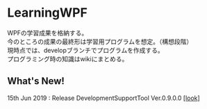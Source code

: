 # LearningWPF
WPFの学習成果を格納する。  
今のところの成果の最終形は学習用プログラムを想定。（構想段階）  
現時点では、developブランチでプログラムを作成する。  
プログラミング時の知識はwikiにまとめる。

## What's New!
15th Jun 2019 : Release DevelopmentSupportTool Ver.0.9.0.0 [[look]][releaseLink1]

[releaseLink1]:https://github.com/vallsun/LearningWPF/wiki/V.0.9.0.0
